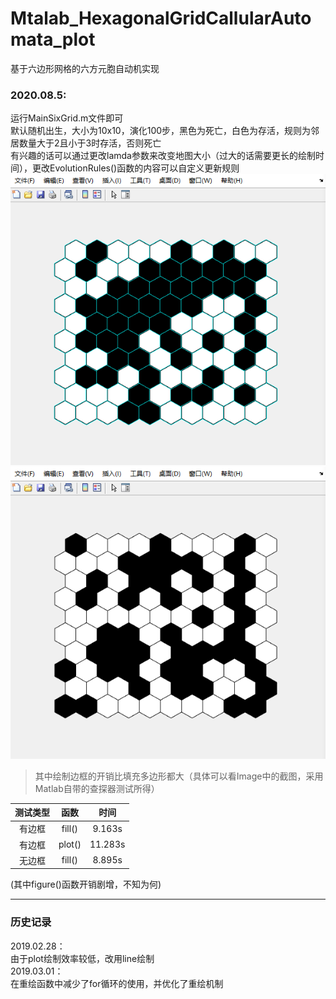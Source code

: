 # Mtalab_HexagonalGridCallularAutomata_plot   
基于六边形网格的六方元胞自动机实现  

### 2020.08.5:  
运行MainSixGrid.m文件即可    
默认随机出生，大小为10x10，演化100步，黑色为死亡，白色为存活，规则为邻居数量大于2且小于3时存活，否则死亡    
有兴趣的话可以通过更改lamda参数来改变地图大小（过大的话需要更长的绘制时间），更改EvolutionRules()函数的内容可以自定义更新规则    
![有边框 Image](https://github.com/GengGode/Mtalab_HexagonalGridCallularAutomata_plot/blob/master/Image/Snipaste_2020-08-05_00-13-49.png "有边框")  
![无边框 Image](https://github.com/GengGode/Mtalab_HexagonalGridCallularAutomata_plot/blob/master/Image/Snipaste_2020-08-05_00-15-46.png "无边框")  
> 其中绘制边框的开销比填充多边形都大（具体可以看Image中的截图，采用Matlab自带的查探器测试所得）

| 测试类型 | 函数 | 时间 |
| :-----: | :----: | :----: |
| 有边框 | fill() | 9.163s |
| 有边框 | plot() | 11.283s |
| 无边框 | fill() | 8.895s |

(其中figure()函数开销剧增，不知为何)    

------------------------------------------
### 历史记录
2019.02.28：  
由于plot绘制效率较低，改用line绘制   
2019.03.01：   
在重绘函数中减少了for循环的使用，并优化了重绘机制    
